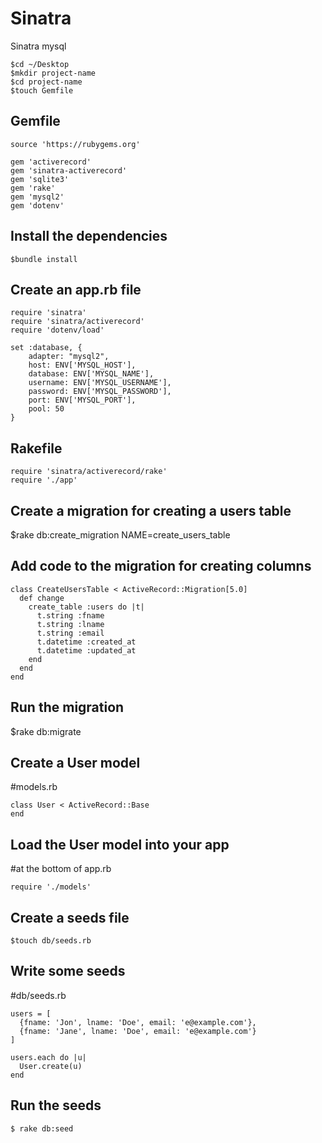 # Sinatra

Sinatra mysql

```
$cd ~/Desktop
$mkdir project-name
$cd project-name
$touch Gemfile
```
## Gemfile
```
source 'https://rubygems.org'

gem 'activerecord'
gem 'sinatra-activerecord'
gem 'sqlite3'
gem 'rake'
gem 'mysql2'
gem 'dotenv'
```

## Install the dependencies
```
$bundle install
```

## Create an app.rb file
```
require 'sinatra'
require 'sinatra/activerecord'
require 'dotenv/load'

set :database, {
	adapter: "mysql2", 
	host: ENV['MYSQL_HOST'],
	database: ENV['MYSQL_NAME'],
	username: ENV['MYSQL_USERNAME'],
	password: ENV['MYSQL_PASSWORD'],
    port: ENV['MYSQL_PORT'],
    pool: 50
}
```

## Rakefile
```
require 'sinatra/activerecord/rake'
require './app'
```

## Create a migration for creating a users table

$rake db:create_migration NAME=create_users_table

## Add code to the migration for creating columns
```
class CreateUsersTable < ActiveRecord::Migration[5.0]
  def change
    create_table :users do |t|
      t.string :fname
      t.string :lname
      t.string :email
      t.datetime :created_at
      t.datetime :updated_at
    end
  end
end
```
## Run the migration

$rake db:migrate

## Create a User model

#models.rb
```
class User < ActiveRecord::Base
end
```

## Load the User model into your app

#at the bottom of app.rb
```
require './models'
```

## Create a seeds file
```
$touch db/seeds.rb
```

## Write some seeds

#db/seeds.rb
```
users = [
  {fname: 'Jon', lname: 'Doe', email: 'e@example.com'},
  {fname: 'Jane', lname: 'Doe', email: 'e@example.com'}
]

users.each do |u|
  User.create(u)
end
```

## Run the seeds
```
$ rake db:seed
```


